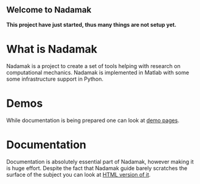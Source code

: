 ## Welcome to Nadamak

**This project have just started, thus many things are not setup yet.**

# What is Nadamak

Nadamak is a project to create a set of tools helping with research on computational mechanics.
Nadamak is implemented in Matlab with some some infrastructure support in Python.

# Demos

While documentation is being prepared one can look at [demo pages](https://putanowr.github.io/projects/nadamak/demos/html/list_of_demos.html). 

# Documentation 

Documentation is absolutely essential part of Nadamak, however making it is
huge effort. Despite the fact that Nadamak guide barely scratches the surface
of the subject you can look at [HTML version of
it](https://putanowr.github.io/projects/nadamak/guide/en/html/index.html).
